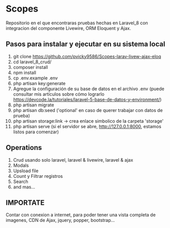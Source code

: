 # Scopes 
Repositorio en el que encontraras pruebas hechas en Laravel_8 con integracion del componente Livewire, ORM Eloquent y Ajax. 

## Pasos para instalar y ejecutar en su sistema local
1. git clone https://github.com/pvicky9586/Scopes-larav-livew-ajax-eloq
2. cd laravel_8_crud/
3. composer install
4. npm install
5. cp .env.example .env
6. php artisan key:generate
7. Agregue la configuración de su base de datos en el archivo .env (puede consultar mis artículos sobre cómo lograrlo https://devcode.la/tutoriales/laravel-5-base-de-datos-y-environment/)
8. php artisan migrate 
9. php artisan db:seed ('optional' en caso de querer trabajar con datos de prueba)
10. php artisan storage:link -> crea enlace simbolico de la carpeta 'storage' 
11. php artisan serve (si el servidor se abre, http://127.0.0.1:8000, estamos listos para comenzar)

## Operations
1. Crud usando solo laravel, laravel & livewire, laravel & ajax
2. Modals
3. Upsload file
4. Count  y Filtrar registros
5. Search
6. and mas...



## IMPORTATE
Contar con conexion a internet, para poder tener una vista completa de imagenes, CDN de Ajax, jquery, popper, bootstrap...
